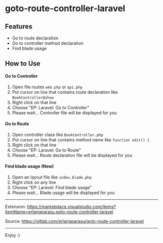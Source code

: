 # goto-route-controller-laravel

## Features

- Go to route declaration
- Go to controller method declaration
- Find blade usage

## How to Use

#### Go to Controller
1. Open file routes `web.php` or `api.php`
2. Put cursor on line that contains route declaration like `BookController@show`
3. Right click on that line
4. Choose "EP: Laravel: Go to Controller"
5. Please wait... Controller file will be displayed for you

#### Go to Route
1. Open controller class like `BookController.php`
2. Put cursor on line that contains method name like `function edit() {`
3. Right click on that line
4. Choose "EP: Laravel: Go to Route"
5. Please wait... Route declaration file will be displayed for you

#### Find blade usage (New)
1. Open an layout file like `index.blade.php`
2. Right click on any line
3. Choose "EP: Laravel: Find blade usage"
4. Please wait... Blade usage will be displayed for you

-----------------------------------------------------------------------------------------------------------

Extension:
https://marketplace.visualstudio.com/items?itemName=erlangparasu.goto-route-controller-laravel

Source:
https://gitlab.com/erlangparasu/goto-route-controller-laravel

-----------------------------------------------------------------------------------------------------------

Enjoy :)
